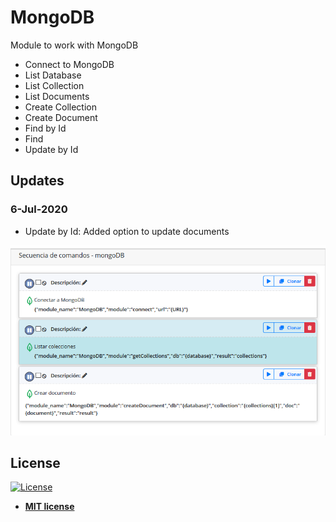 # MongoDB

Module to work with MongoDB

<ul>
  <li>Connect to MongoDB</li>  
  <li>List Database</li>
  <li>List Collection</li>
  <li>List Documents</li>
  <li>Create Collection</li>
  <li>Create Document</li>
  <li>Find by Id</li>
  <li>Find</li>
  <li>Update by Id</li>
</ul>  

## Updates

### 6-Jul-2020
- Update by Id: Added option to update documents


![alt text](https://raw.githubusercontent.com/rocketbot-cl/MongoDB/master/example/mongodb.png)



<h2>License</h2>

<p><a href="http://badges.mit-license.org" rel="nofollow"><img src="https://camo.githubusercontent.com/107590fac8cbd65071396bb4d04040f76cde5bde/687474703a2f2f696d672e736869656c64732e696f2f3a6c6963656e73652d6d69742d626c75652e7376673f7374796c653d666c61742d737175617265" alt="License" data-canonical-src="http://img.shields.io/:license-mit-blue.svg?style=flat-square" style="max-width:100%;"></a></p>

<ul>
  <li><strong><a href="http://opensource.org/licenses/mit-license.php" rel="nofollow">MIT license</a></strong></li>
</ul>  
